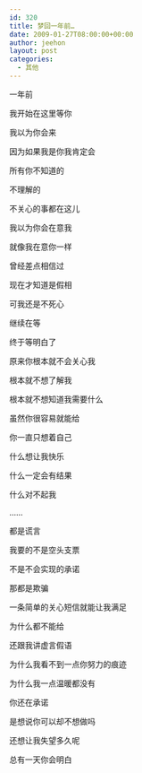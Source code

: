 ```yaml
---
id: 320
title: 梦回一年前…
date: 2009-01-27T08:00:00+00:00
author: jeehon
layout: post
categories:
  - 其他
---
```

一年前
  
我开始在这里等你
  
我以为你会来
  
因为如果我是你我肯定会
  
所有你不知道的
  
不理解的
  
不关心的事都在这儿
  
我以为你会在意我
  
就像我在意你一样
  
曾经差点相信过
  
现在才知道是假相
  
可我还是不死心
  
继续在等
  
终于等明白了
  
原来你根本就不会关心我
  
根本就不想了解我
  
根本就不想知道我需要什么
  
虽然你很容易就能给
  
你一直只想着自己
  
什么想让我快乐
  
什么一定会有结果
  
什么对不起我
  
……
  
都是谎言
  
我要的不是空头支票
  
不是不会实现的承诺
  
那都是欺骗
  
一条简单的关心短信就能让我满足
  
为什么都不能给
  
还跟我讲虚言假语
  
为什么我看不到一点你努力的痕迹
  
为什么我一点温暖都没有
  
你还在承诺
  
是想说你可以却不想做吗
  
还想让我失望多久呢
  
总有一天你会明白